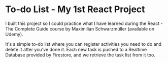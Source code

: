 # To-do List - My 1st React Project

I built this project so I could practice what I have learned during the React - The Complete Guide course by Maximilian Schwarzmüller (available on Udemy).

It's a simple to-do list where you can register activities you need to do and delete it after you've done it. Each new task is pushed to a Realtime Database provided by Firestore, and we retrieve the task list from it too.
